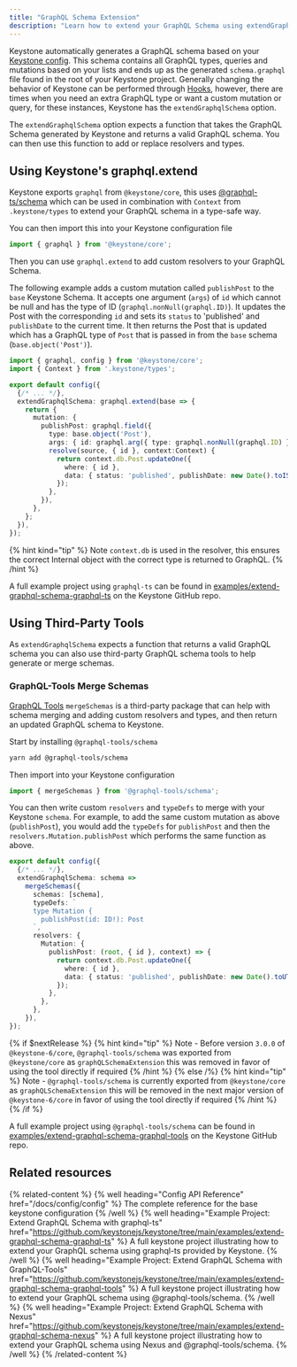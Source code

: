 ```yaml
---
title: "GraphQL Schema Extension"
description: "Learn how to extend your GraphQL Schema using extendGraphqlSchema."
---
```


Keystone automatically generates a GraphQL schema based on your [Keystone config](../config/config). This schema contains all GraphQL types, queries and mutations based on your lists and ends up as the generated `schema.graphql` file found in the root of your Keystone project.
Generally changing the behavior of Keystone can be performed through [Hooks](../config/hooks), however, there are times when you need an extra GraphQL type or want a custom mutation or query, for these instances, Keystone has the `extendGraphqlSchema` option.

The `extendGraphqlSchema` option expects a function that takes the GraphQL Schema generated by Keystone and returns a valid GraphQL schema. You can then use this function to add or replace resolvers and types.

## Using Keystone's graphql.extend

Keystone exports `graphql` from `@keystone/core`, this uses [@graphql-ts/schema](https://docsmill.dev/npm/@graphql-ts/schema) which can be used in combination with `Context` from `.keystone/types` to extend your GraphQL schema in a type-safe way.

You can then import this into your Keystone configuration file

```ts
import { graphql } from '@keystone/core';
```

Then you can use `graphql.extend` to add custom resolvers to your GraphQL Schema.

The following example adds a custom mutation called `publishPost` to the `base` Keystone Schema. It accepts one argument (`args`) of `id` which cannot be null and has the type of ID (`graphql.nonNull(graphql.ID)`). It updates the Post with the corresponding `id` and sets its `status` to 'published' and `publishDate` to the current time.
It then returns the Post that is updated which has a GraphQL type of `Post` that is passed in from the `base` schema (`base.object('Post')`).

```ts
import { graphql, config } from '@keystone/core';
import { Context } from '.keystone/types';

export default config({
  {/* ... */},
  extendGraphqlSchema: graphql.extend(base => {
    return {
      mutation: {
        publishPost: graphql.field({
          type: base.object('Post'),
          args: { id: graphql.arg({ type: graphql.nonNull(graphql.ID) }) },
          resolve(source, { id }, context:Context) {
            return context.db.Post.updateOne({
              where: { id },
              data: { status: 'published', publishDate: new Date().toISOString() },
            });
          },
        }),
      },
    };
  }),
});
```

{% hint kind="tip" %}
Note `context.db` is used in the resolver, this ensures the correct Internal object with the correct type is returned to GraphQL.
{% /hint %}

A full example project using `graphql-ts` can be found in [examples/extend-graphql-schema-graphql-ts](https://github.com/keystonejs/keystone/tree/main/examples/extend-graphql-schema-graphql-ts) on the Keystone GitHub repo.

## Using Third-Party Tools

As `extendGraphqlSchema` expects a function that returns a valid GraphQL schema you can also use third-party GraphQL schema tools to help generate or merge schemas.

### GraphQL-Tools Merge Schemas

[GraphQL Tools](https://www.graphql-tools.com/) `mergeSchemas` is a third-party package that can help with schema merging and adding custom resolvers and types, and then return an updated GraphQL schema to Keystone.

Start by installing `@graphql-tools/schema`

```bash
yarn add @graphql-tools/schema
```

Then import into your Keystone configuration

```ts
import { mergeSchemas } from '@graphql-tools/schema';
```

You can then write custom `resolvers` and `typeDefs` to merge with your Keystone `schema`. For example, to add the same custom mutation as above (`publishPost`), you would add the `typeDefs` for `publishPost` and then the `resolvers.Mutation.publishPost`
which performs the same function as above.

```ts
export default config({
  {/* ... */},
  extendGraphqlSchema: schema =>
    mergeSchemas({
      schemas: [schema],
      typeDefs: `
      type Mutation {
        publishPost(id: ID!): Post
      `,
      resolvers: {
        Mutation: {
          publishPost: (root, { id }, context) => {
            return context.db.Post.updateOne({
              where: { id },
              data: { status: 'published', publishDate: new Date().toUTCString() },
            });
          },
        },
      },
    }),
});
```

{% if $nextRelease %}
{% hint kind="tip" %}
Note - Before version `3.0.0` of `@keystone-6/core`, `@graphql-tools/schema` was exported from `@keystone/core` as `graphQLSchemaExtension` this was removed in favor of using the tool directly if required
{% /hint %}
{% else /%}
{% hint kind="tip" %}
Note - `@graphql-tools/schema` is currently exported from `@keystone/core` as `graphQLSchemaExtension` this will be removed in the next major version of `@keystone-6/core` in favor of using the tool directly if required
{% /hint %}
{% /if %}

A full example project using `@graphql-tools/schema` can be found in [examples/extend-graphql-schema-graphql-tools](https://github.com/keystonejs/keystone/tree/main/examples/extend-graphql-schema-graphql-tools) on the Keystone GitHub repo.

## Related resources

{% related-content %}
{% well heading="Config API Reference" href="/docs/config/config" %}
The complete reference for the base keystone configuration
{% /well %}
{% well heading="Example Project: Extend GraphQL Schema with graphql-ts" href="https://github.com/keystonejs/keystone/tree/main/examples/extend-graphql-schema-graphql-ts" %}
A full keystone project illustrating how to extend your GraphQL schema using graphql-ts provided by Keystone.
{% /well %}
{% well heading="Example Project: Extend GraphQL Schema with GraphQL-Tools" href="https://github.com/keystonejs/keystone/tree/main/examples/extend-graphql-schema-graphql-tools" %}
A full keystone project illustrating how to extend your GraphQL schema using @graphql-tools/schema.
{% /well %}
{% well heading="Example Project: Extend GraphQL Schema with Nexus" href="https://github.com/keystonejs/keystone/tree/main/examples/extend-graphql-schema-nexus" %}
A full keystone project illustrating how to extend your GraphQL schema using Nexus and @graphql-tools/schema.
{% /well %}
{% /related-content %}

